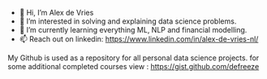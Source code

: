 - 👋 Hi, I’m Alex de Vries
- 👀 I’m interested in solving and explaining data science problems.
- 🌱 I’m currently learning everything ML, NLP and financial modelling.
- 📫 Reach out on linkedin: https://www.linkedin.com/in/alex-de-vries-nl/

My Github is used as a repository for all personal data science projects. for some additional completed courses view : https://gist.github.com/defreeze

<!---
defreeze/defreeze is a ✨ special ✨ repository because its `README.md` (this file) appears on your GitHub profile.
You can click the Preview link to take a look at your changes.
--->
